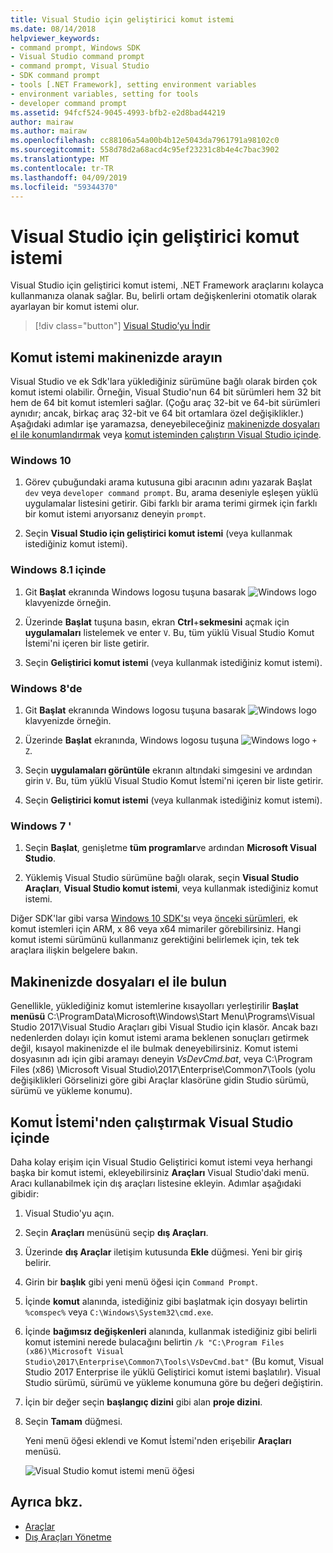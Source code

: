 ```yaml
---
title: Visual Studio için geliştirici komut istemi
ms.date: 08/14/2018
helpviewer_keywords:
- command prompt, Windows SDK
- Visual Studio command prompt
- command prompt, Visual Studio
- SDK command prompt
- tools [.NET Framework], setting environment variables
- environment variables, setting for tools
- developer command prompt
ms.assetid: 94fcf524-9045-4993-bfb2-e2d8bad44219
author: mairaw
ms.author: mairaw
ms.openlocfilehash: cc88106a54a00b4b12e5043da7961791a98102c0
ms.sourcegitcommit: 558d78d2a68acd4c95ef23231c8b4e4c7bac3902
ms.translationtype: MT
ms.contentlocale: tr-TR
ms.lasthandoff: 04/09/2019
ms.locfileid: "59344370"
---
```

# <a name="developer-command-prompt-for-visual-studio"></a>Visual Studio için geliştirici komut istemi

Visual Studio için geliştirici komut istemi, .NET Framework araçlarını kolayca kullanmanıza olanak sağlar. Bu, belirli ortam değişkenlerini otomatik olarak ayarlayan bir komut istemi olur.

> [!div class="button"]
> [Visual Studio’yu İndir](https://visualstudio.microsoft.com/downloads/?utm_medium=microsoft&utm_source=docs.microsoft.com&utm_campaign=button+cta&utm_content=download+vs2019)

## <a name="search-for-the-command-prompt-on-your-machine"></a>Komut istemi makinenizde arayın

Visual Studio ve ek Sdk'lara yüklediğiniz sürümüne bağlı olarak birden çok komut istemi olabilir. Örneğin, Visual Studio'nun 64 bit sürümleri hem 32 bit hem de 64 bit komut istemleri sağlar. (Çoğu araç 32-bit ve 64-bit sürümleri aynıdır; ancak, birkaç araç 32-bit ve 64 bit ortamlara özel değişiklikler.) Aşağıdaki adımlar işe yaramazsa, deneyebileceğiniz [makinenizde dosyaları el ile konumlandırmak](#manually-locate-the-files-on-your-machine) veya [komut isteminden çalıştırın Visual Studio içinde](#run-the-command-prompt-from-inside-visual-studio).

### <a name="in-windows-10"></a>Windows 10

1. Görev çubuğundaki arama kutusuna gibi aracının adını yazarak Başlat `dev` veya `developer command prompt`. Bu, arama deseniyle eşleşen yüklü uygulamalar listesini getirir. Gibi farklı bir arama terimi girmek için farklı bir komut istemi arıyorsanız deneyin `prompt`.

2. Seçin **Visual Studio için geliştirici komut istemi** (veya kullanmak istediğiniz komut istemi).

### <a name="in-windows-81"></a>Windows 8.1 içinde

1. Git **Başlat** ekranında Windows logosu tuşuna basarak ![Windows logo](../get-started/media/windowskeyboardlogo.png "Windowskeyboardlogo") klavyenizde örneğin.

2. Üzerinde **Başlat** tuşuna basın, ekran **Ctrl**+**sekmesini** açmak için **uygulamaları** listelemek ve enter `V`. Bu, tüm yüklü Visual Studio Komut İstemi'ni içeren bir liste getirir.

3. Seçin **Geliştirici komut istemi** (veya kullanmak istediğiniz komut istemi).

### <a name="in-windows-8"></a>Windows 8'de

1. Git **Başlat** ekranında Windows logosu tuşuna basarak ![Windows logo](../get-started/media/windowskeyboardlogo.png "Windowskeyboardlogo") klavyenizde örneğin.

2. Üzerinde **Başlat** ekranında, Windows logosu tuşuna ![Windows logo](../get-started/media/windowskeyboardlogo.png "Windowskeyboardlogo") `+ Z`.

3. Seçin **uygulamaları görüntüle** ekranın altındaki simgesini ve ardından girin `V`. Bu, tüm yüklü Visual Studio Komut İstemi'ni içeren bir liste getirir.

4. Seçin **Geliştirici komut istemi** (veya kullanmak istediğiniz komut istemi).

### <a name="in-windows-7"></a>Windows 7 '

1. Seçin **Başlat**, genişletme **tüm programlar**ve ardından **Microsoft Visual Studio**.

2. Yüklemiş Visual Studio sürümüne bağlı olarak, seçin **Visual Studio Araçları**, **Visual Studio komut istemi**, veya kullanmak istediğiniz komut istemi.

Diğer SDK'lar gibi varsa [Windows 10 SDK'sı](https://developer.microsoft.com/windows/downloads/windows-10-sdk) veya [önceki sürümleri](https://developer.microsoft.com/windows/downloads/sdk-archive), ek komut istemleri için ARM, x 86 veya x64 mimariler görebilirsiniz. Hangi komut istemi sürümünü kullanmanız gerektiğini belirlemek için, tek tek araçlara ilişkin belgelere bakın.

## <a name="manually-locate-the-files-on-your-machine"></a>Makinenizde dosyaları el ile bulun

Genellikle, yüklediğiniz komut istemlerine kısayolları yerleştirilir **Başlat menüsü** C:\ProgramData\Microsoft\Windows\Start Menu\Programs\Visual Studio 2017\Visual Studio Araçları gibi Visual Studio için klasör. Ancak bazı nedenlerden dolayı için komut istemi arama beklenen sonuçları getirmek değil, kısayol makinenizde el ile bulmak deneyebilirsiniz. Komut istemi dosyasının adı için gibi aramayı deneyin *VsDevCmd.bat*, veya C:\Program Files (x86) \Microsoft Visual Studio\2017\Enterprise\Common7\Tools (yolu değişiklikleri Görselinizi göre gibi Araçlar klasörüne gidin Studio sürümü, sürümü ve yükleme konumu).

## <a name="run-the-command-prompt-from-inside-visual-studio"></a>Komut İstemi'nden çalıştırmak Visual Studio içinde

Daha kolay erişim için Visual Studio Geliştirici komut istemi veya herhangi başka bir komut istemi, ekleyebilirsiniz **Araçları** Visual Studio'daki menü. Aracı kullanabilmek için dış araçları listesine ekleyin. Adımlar aşağıdaki gibidir:

1. Visual Studio'yu açın.

2. Seçin **Araçları** menüsünü seçip **dış Araçları**.

3. Üzerinde **dış Araçlar** iletişim kutusunda **Ekle** düğmesi. Yeni bir giriş belirir.

4. Girin bir **başlık** gibi yeni menü öğesi için `Command Prompt`.

5. İçinde **komut** alanında, istediğiniz gibi başlatmak için dosyayı belirtin `%comspec%` veya `C:\Windows\System32\cmd.exe`.

6. İçinde **bağımsız değişkenleri** alanında, kullanmak istediğiniz gibi belirli komut istemini nerede bulacağını belirtin `/k "C:\Program Files (x86)\Microsoft Visual Studio\2017\Enterprise\Common7\Tools\VsDevCmd.bat"` (Bu komut, Visual Studio 2017 Enterprise ile yüklü Geliştirici komut istemi başlatılır). Visual Studio sürümü, sürümü ve yükleme konumuna göre bu değeri değiştirin.

7. İçin bir değer seçin **başlangıç dizini** gibi alan **proje dizini**.

8. Seçin **Tamam** düğmesi.

   Yeni menü öğesi eklendi ve Komut İstemi'nden erişebilir **Araçları** menüsü.

   ![Visual Studio komut istemi menü öğesi](media/command-prompt-vs-menu.png)

## <a name="see-also"></a>Ayrıca bkz.

- [Araçlar](../../../docs/framework/tools/index.md)
- [Dış Araçları Yönetme](/visualstudio/ide/managing-external-tools)
